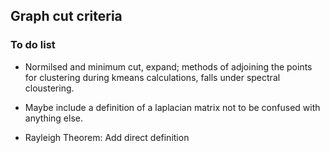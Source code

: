 ## Graph cut criteria

### To do list

* Normilsed and minimum cut, expand; methods of adjoining the points for clustering during kmeans calculations, falls under spectral cloustering.

* Maybe include a definition of a laplacian matrix not to be confused with anything else.

* Rayleigh Theorem: Add direct definition

## 